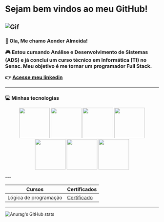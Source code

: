 <h1>Sejam bem vindos ao meu GitHub! </h1>

![Gif](https://media3.giphy.com/media/qgQUggAC3Pfv687qPC/giphy.gif?cid=6c09b9520tr6z9ze5f2by5r36he9547a1ni0x6chulsj3xuu&ep=v1_gifs_search&rid=giphy.gif&ct=g)
---
<h3>

👋 Ola, Me chamo Aender Almeida!

🎮 Estou cursando Análise e Desenvolvimento de Sistemas (ADS) e já concluí um curso técnico em Informática (TI) no Senac. Meu objetivo é me tornar um programador Full Stack.

👉 [Acesse meu linkedin](https://www.linkedin.com/in/aenderalmeida/)</h3>

---

 ### 💻 Minhas tecnologias 

<p align="Center">
<img src="https://cdn.jsdelivr.net/gh/devicons/devicon@latest/icons/javascript/javascript-original.svg" width="100px" />
<img src="https://cdn.jsdelivr.net/gh/devicons/devicon@latest/icons/java/java-original.svg" width="100px" />
<img src="https://cdn.jsdelivr.net/gh/devicons/devicon@latest/icons/python/python-original-wordmark.svg" width="100px" />
<img src="https://cdn.jsdelivr.net/gh/devicons/devicon@latest/icons/cplusplus/cplusplus-original.svg" width="100px" />
<img src="https://cdn.jsdelivr.net/gh/devicons/devicon@latest/icons/csharp/csharp-original.svg" width="100px" />
<img src="https://cdn.jsdelivr.net/gh/devicons/devicon@latest/icons/sqldeveloper/sqldeveloper-original.svg" width="100px" />
<img src="https://cdn.jsdelivr.net/gh/devicons/devicon@latest/icons/sqlite/sqlite-original.svg" width="100px" />
</p>
---

| Cursos | Certificados |
|---|---|
|Lógica de programação | [Certificado](https://hermes.dio.me/certificates/QXJVVHXI.pdf) 

---

![Anurag's GitHub stats](https://github-readme-stats.vercel.app/api?username=aendersousa&show_icons=true&theme=dark)
